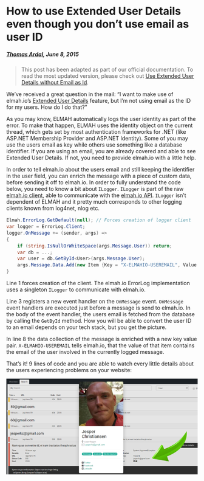 # How to use Extended User Details even though you don’t use email as user ID

##### [Thomas Ardal](http://elmah.io/about/), June 8, 2015

> This post has been adapted as part of our official documentation. To read the most updated version, please check out [Use Extended User Details without Email as Id](http://docs.elmah.io/use-extended-user-details-without-email-as-id/).

We’ve received a great question in the mail: “I want to make use of elmah.io’s [Extended User Details](http://blog.elmah.io/extended-user-details/) feature, but I’m not using email as the ID for my users. How do I do that?”

As you may know, ELMAH automatically logs the user identity as part of the error. To make that happen, ELMAH uses the identity object on the current thread, which gets set by most authentication frameworks for .NET (like ASP.NET Membership Provider and ASP.NET Identity). Some of you may use the users email as key while others use something like a database identifier. If you are using an email, you are already covered and able to see Extended User Details. If not, you need to provide elmah.io with a little help.

In order to tell elmah.io about the users email and still keeping the identifier in the user field, you can enrich the message with a piece of custom data, before sending it off to elmah.io. In order to fully understand the code below, you need to know a bit about ```ILogger```. ```ILogger``` is part of the raw [elmah.io client](http://www.nuget.org/packages/elmah.io.client/2.0.24), able to communicate with the [elmah.io API](https://elmah.io/api/v2). ```ILogger``` isn’t dependent of ELMAH and it pretty much corresponds to other logging clients known from log4net, nlog etc.

```csharp
Elmah.ErrorLog.GetDefault(null); // Forces creation of logger client
var logger = ErrorLog.Client;
logger.OnMessage += (sender, args) =>
{
    if (string.IsNullOrWhiteSpace(args.Message.User)) return;
    var db = ...;
    var user = db.GetById<User>(args.Message.User);
    args.Message.Data.Add(new Item {Key = "X-ELMAHIO-USEREMAIL", Value = user.Email});
}
```

Line 1 forces creation of the client. The elmah.io ErrorLog implementation uses a singleton ```ILogger``` to communicate with elmah.io.

Line 3 registers a new event handler on the ```OnMessage``` event. ```OnMessage``` event handlers are executed just before a message is send to elmah.io. In the body of the event handler, the users email is fetched from the database by calling the ```GetById``` method. How you will be able to convert the user ID to an email depends on your tech stack, but you get the picture.

In line 8 the data collection of the message is enriched with a new key value pair. ```X-ELMAHIO-USEREMAIL``` tells elmah.io, that the value of that item contains the email of the user involved in the currently logged message.

That’s it! 9 lines of code and you are able to watch every little details about the users experiencing problems on your website:

![Extended User Details](images/extendeduserdetails.png)

